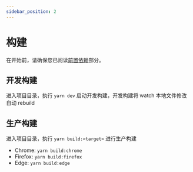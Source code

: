 ```yaml
---
sidebar_position: 2
---
```


# 构建

在开始前，请确保您已阅读[前置依赖](./requirement.md)部分。

## 开发构建

进入项目目录，执行 `yarn dev` 启动开发构建，开发构建将 watch 本地文件修改自动 rebuild


## 生产构建

进入项目目录，执行 `yarn build:<target>` 进行生产构建

- Chrome: `yarn build:chrome`
- Firefox: `yarn build:firefox`
- Edge: `yarn build:edge`